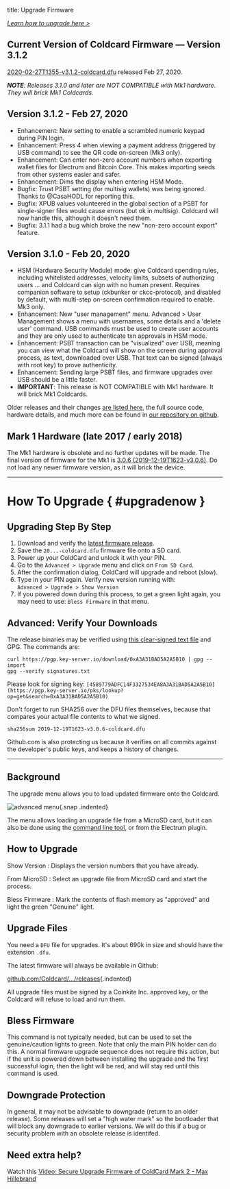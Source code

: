title: Upgrade Firmware

<em><a href="#upgradenow" >Learn how to upgrade here ></a></em>

## Current Version of Coldcard Firmware &mdash; Version 3.1.2

[2020-02-27T1355-v3.1.2-coldcard.dfu](https://github.com/Coldcard/firmware/raw/master/releases/2020-02-27T1355-v3.1.2-coldcard.dfu) released Feb 27, 2020.

_**NOTE**: Releases 3.1.0 and later are NOT COMPATIBLE with Mk1 hardware. They will brick Mk1 Coldcards._

## Version 3.1.2 - Feb 27, 2020

- Enhancement: New setting to enable a scrambled numeric keypad during PIN login.
- Enhancement: Press 4 when viewing a payment address (triggered by USB command) to
  see the QR code on-screen (Mk3 only).
- Enhancement: Can enter non-zero account numbers when exporting wallet files for Electrum
  and Bitcoin Core. This makes importing seeds from other systems easier and safer.
- Enhancement: Dims the display when entering HSM Mode.
- Bugfix: Trust PSBT setting (for multisig wallets) was being ignored. Thanks to @CasaHODL
  for reporting this.
- Bugfix: XPUB values volunteered in the global section of a PSBT for single-signer files would
  cause errors (but ok in multisig). Coldcard will now handle this, although it doesn't need them.
- Bugfix: 3.1.1 had a bug which broke the new "non-zero account export" feature.

## Version 3.1.0 - Feb 20, 2020

- HSM (Hardware Security Module) mode: give Coldcard spending rules, including whitelisted
  addresses, velocity limits, subsets of authorizing users ... and Coldcard can sign with
  no human present. Requires companion software to setup (ckbunker or ckcc-protocol),
  and disabled by default, with multi-step on-screen confirmation required to enable. Mk3 only.
- Enhancement: New "user management" menu. Advanced > User Management shows a menu
  with usernames, some details and a 'delete user' command. USB commands must be used to
  create user accounts and they are only used to authenticate txn approvals in HSM mode.
- Enhancement: PSBT transaction can be "visualized" over USB, meaning you can view what
  the Coldcard will show on the screen during approval process, as text, downloaded over USB.
  That text can be signed (always with root key) to prove authenticity.
- Enhancement: Sending large PSBT files, and firmware upgrades over USB should be a little faster.
- **IMPORTANT**: This release is NOT COMPATIBLE with Mk1 hardware. It will brick Mk1 Coldcards.

Older releases and their changes [are listed here](version-history),
the full source code, hardware details, and much more can be found
in [our repository on github](https://github.com/Coldcard/firmware/tree/master/releases).

## Mark 1 Hardware (late 2017 / early 2018)

The Mk1 hardware is obsolete and no further updates will be made. The final
version of firmware for the Mk1 is
[3.0.6 (2019-12-19T1623-v3.0.6)](https://github.com/Coldcard/firmware/raw/master/releases/2019-12-19T1623-v3.0.6-coldcard.dfu). Do not load any newer firmware version,
as it will brick the device.

---

# How To Upgrade { #upgradenow }

## Upgrading Step By Step

1. Download and verify the [latest firmware release](https://github.com/Coldcard/firmware/raw/master/releases).
2. Save the `20...-coldcard.dfu` firmware file onto a SD card.
4. Power up your ColdCard and unlock it with your PIN.
5. Go to the `Advanced > Upgrade` menu and click on `From SD Card`. 
6. After the confirmation dialog, ColdCard will upgrade and reboot (slow).
7. Type in your PIN again. Verify new version running with:<br>
   `Advanced > Upgrade > Show Version`
8. If you powered down during this process, to get a green light again,
   you may need to use: `Bless Firmware` in that menu.


## Advanced: Verify Your Downloads

The release binaries may be verified using
[this clear-signed text file](https://raw.githubusercontent.com/Coldcard/firmware/master/releases/signatures.txt)
and GPG. The commands are:

    curl https://pgp.key-server.io/download/0xA3A31BAD5A2A5B10 | gpg --import
    gpg --verify signatures.txt

Please look for signing key: `[4589779ADFC14F3327534EA8A3A31BAD5A2A5B10](https://pgp.key-server.io/pks/lookup?op=get&search=0xA3A31BAD5A2A5B10)`

Don't forget to run SHA256 over the DFU files themselves, because that compares
your actual file contents to what we signed.

    sha256sum 2019-12-19T1623-v3.0.6-coldcard.dfu

Github.com is also protecting us because it verifies on all commits
against the developer's public keys, and keeps a history of changes.


---

## Background

The upgrade menu allows you to load updated firmware onto the Coldcard.

![advanced menu](img/snap-upgrade.png){.snap .indented}

The menu allows loading an upgrade file from a MicroSD card, but it can 
also be done using the [command line tool](cli), or from the Electrum plugin.

## How to Upgrade

Show Version
: Displays the version numbers that you have already.

From MicroSD
: Select an upgrade file from MicroSD card and start the process.

Bless Firmware
: Mark the contents of flash memory as "approved" and light the green "Genuine" light.

## Upgrade Files

You need a `DFU` file for upgrades. It's about 690k in size and should have the
extension `.dfu`.

The latest firmware will always be available in Github:

[github.com/Coldcard/.../releases]({{RELEASES}}){.indented}

All upgrade files must be signed by a Coinkite Inc. approved key, or
the Coldcard will refuse to load and run them.

## Bless Firmware

This command is not typically needed, but can be used to set the
genuine/caution lights to green. Note that only the main PIN holder
can do this. A normal firmware upgrade sequence does not require
this action, but if the unit is powered down between installing the
upgrade and the first successful login, then the light will be red,
and will stay red until this command is used.

## Downgrade Protection

In general, it may not be advisable to downgrade (return to an older
release). Some releases will set a "high water mark" so the bootloader
that will block any downgrade to earlier versions. We will do this
if a bug or security problem with an obsolete release is identifed.

## Need extra help?

Watch this [Video: Secure Upgrade Firmware of ColdCard Mark 2 - Max Hillebrand](https://www.youtube.com/watch?v=JCZzugnfQPs)

